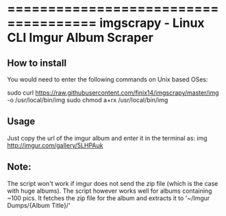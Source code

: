 =====================================
imgscrapy - Linux CLI Imgur Album Scraper
=====================================

How to install
------------
You would need to enter the following commands on Unix based  OSes:

  sudo curl https://raw.githubusercontent.com/finix14/imgscrapy/master/img -o /usr/local/bin/img
  sudo chmod a+rx /usr/local/bin/img

Usage
------------
Just copy the url of the imgur album and enter it in the terminal as:
  img http://imgur.com/gallery/5LHPAuk
  
Note:
------------
The script won't work if imgur does not send the zip file (which is the case with huge albums). The script however works well for albums containing ~100 pics. It fetches the zip file for the album and extracts it to '~/Imgur Dumps/{Album Title}/'


